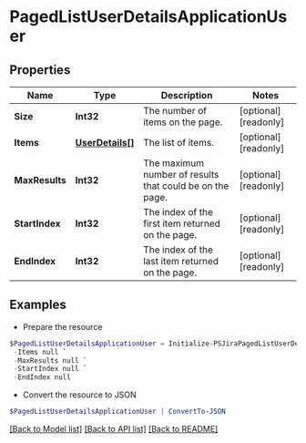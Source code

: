 # PagedListUserDetailsApplicationUser
## Properties

Name | Type | Description | Notes
------------ | ------------- | ------------- | -------------
**Size** | **Int32** | The number of items on the page. | [optional] [readonly] 
**Items** | [**UserDetails[]**](UserDetails.md) | The list of items. | [optional] [readonly] 
**MaxResults** | **Int32** | The maximum number of results that could be on the page. | [optional] [readonly] 
**StartIndex** | **Int32** | The index of the first item returned on the page. | [optional] [readonly] 
**EndIndex** | **Int32** | The index of the last item returned on the page. | [optional] [readonly] 

## Examples

- Prepare the resource
```powershell
$PagedListUserDetailsApplicationUser = Initialize-PSJiraPagedListUserDetailsApplicationUser  -Size null `
 -Items null `
 -MaxResults null `
 -StartIndex null `
 -EndIndex null
```

- Convert the resource to JSON
```powershell
$PagedListUserDetailsApplicationUser | ConvertTo-JSON
```

[[Back to Model list]](../README.md#documentation-for-models) [[Back to API list]](../README.md#documentation-for-api-endpoints) [[Back to README]](../README.md)


